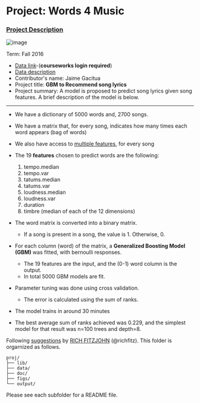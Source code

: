 # Project: Words 4 Music

### [Project Description](doc/Project4_desc.md)

![image](http://cdn.newsapi.com.au/image/v1/f7131c018870330120dbe4b73bb7695c?width=650)

Term: Fall 2016

+ [Data link](https://courseworks2.columbia.edu/courses/11849/files/folder/Project_Files?preview=763391)-(**courseworks login required**)
+ [Data description](doc/readme.html)
+ Contributor's name: Jaime Gacitua
+ Project title: **GBM to Recommend song lyrics**
+ Project summary: A model is proposed to predict song lyrics given song features. A brief description of the model is below.

***

+ We have a dictionary of 5000 words and, 2700 songs.
+ We have a matrix that, for every song, indicates how many times each word appears (bag of words)
+ We also have access to [multiple features](http://labrosa.ee.columbia.edu/millionsong/pages/example-track-description), for every song
+ The 19 **features** chosen to predict words are the following:
    1. tempo.median
    2. tempo.var
    3. tatums.median
    4. tatums.var
    5. loudness.median
    6. loudness.var
    7. duration
    8. timbre (median of each of the 12 dimensions)

+ The word matrix is converted into a binary matrix.
    * If a song is present in a song, the value is 1. Otherwise, 0.
+ For each column (word) of the matrix, a **Generalized Boosting Model (GBM)** was fitted, with bernoulli responses.
    * The 19 features are the input, and the (0-1) word column is the output.
    * In total 5000 GBM models are fit.

+ Parameter tuning was done using cross validation.
	* The error is calculated using the sum of ranks.

+ The model trains in around 30 minutes

+ The best average sum of ranks achieved was 0.229, and the simplest model for that result was n=100 trees and depth=8.


Following [suggestions](http://nicercode.github.io/blog/2013-04-05-projects/) by [RICH FITZJOHN](http://nicercode.github.io/about/#Team) (@richfitz). This folder is orgarnized as follows.

```
proj/
├── lib/
├── data/
├── doc/
├── figs/
└── output/
```

Please see each subfolder for a README file.
